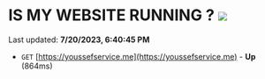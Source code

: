 # IS MY WEBSITE RUNNING ? [![](https://img.shields.io/static/v1?label=Sponsor&message=%E2%9D%A4&logo=GitHub&color=%23fe8e86)](https://github.com/sponsors/<username>)

Last updated: **7/20/2023, 6:40:45 PM**

- `GET` [https://youssefservice.me](https://youssefservice.me) - **Up** (864ms)
